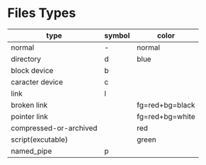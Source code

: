 Files Types
=========

| type                   | symbol | color           |
| -----------------------|--------|-------          |
| normal                 | -      | normal          |
| directory              | d      | blue            |
| block device           | b      |                 |
| caracter device        | c      |                 |
| link                   | l      |                 |
| broken link            |        | fg=red+bg=black |
| pointer link           |        | fg=red+bg=white |
| compressed-or-archived |        | red             |
| script(excutable)      |        | green           |
| named_pipe             | p      |                 |